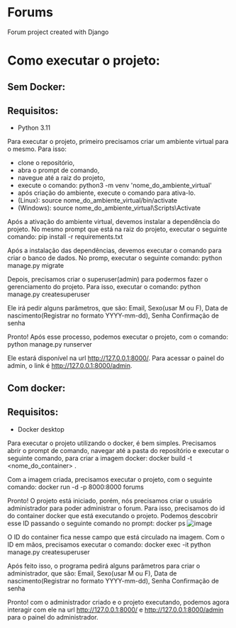 # Forums
Forum project created with Django

# Como executar o projeto:

## Sem Docker:

## Requisitos:
- Python 3.11

Para executar o projeto, primeiro precisamos criar um ambiente virtual para o mesmo. Para isso: 
  - clone o repositório, 
  - abra o prompt de comando,
  - navegue até a raiz do projeto,
  - execute o comando: python3 -m venv 'nome_do_ambiente_virtual'
  - após criação do ambiente, execute o comando para ativa-lo.
  - (Linux): source nome_do_ambiente_virtual/bin/activate
  - (Windows): source nome_do_ambiente_virtual\Scripts\Activate

Após a ativação do ambiente virtual, devemos instalar a dependência do projeto. No mesmo prompt que está na raiz do projeto, executar o seguinte comando:
pip install -r requirements.txt

Após a instalação das dependências, devemos executar o comando para criar o banco de dados. No promp, executar o seguinte comando:
python manage.py migrate

Depois, precisamos criar o superuser(admin) para podermos fazer o gerenciamento do projeto. Para isso, executar o comando:
python manage.py createsuperuser

Ele irá pedir alguns parâmetros, que são:
Email,
Sexo(usar M ou F),
Data de nascimento(Registrar no formato YYYY-mm-dd),
Senha
Confirmação de senha

Pronto! Após esse processo, podemos executar o projeto, com o comando:
python manage.py runserver

Ele estará disponível na url http://127.0.0.1:8000/. Para acessar o painel do admin, o link é http://127.0.0.1:8000/admin.

## Com docker:
## Requisitos:
  - Docker desktop

Para executar o projeto utilizando o docker, é bem simples. Precisamos abrir o prompt de comando, navegar até a pasta do repositório e executar o seguinte comando, para criar a imagem docker:
docker build -t <nome_do_container> .

Com a imagem criada, precisamos executar o projeto, com o seguinte comando:
docker run -d -p 8000:8000 forums

Pronto! O projeto está iniciado, porém, nós precisamos criar o usuário administrador para poder administrar o forum. Para isso, precisamos do id do container docker que está executando o projeto. Podemos descobrir esse ID passando o seguinte comando no prompt:
docker ps
![image](https://github.com/matheusfogolin/Forums/assets/57686224/037c103a-1794-4f15-89c0-e3a0144de818)

O ID do container fica nesse campo que está circulado na imagem.
Com o ID em mãos, precisamos executar o comando:
docker exec -it <id do container> python manage.py createsuperuser

Após feito isso, o programa pedirá alguns parâmetros para criar o administrador, que são:
Email,
Sexo(usar M ou F),
Data de nascimento(Registrar no formato YYYY-mm-dd),
Senha
Confirmação de senha

Pronto! com o administrador criado e o projeto executando, podemos agora interagir com ele na url http://127.0.0.1:8000/ e http://127.0.0.1:8000/admin para o painel do administrador.



